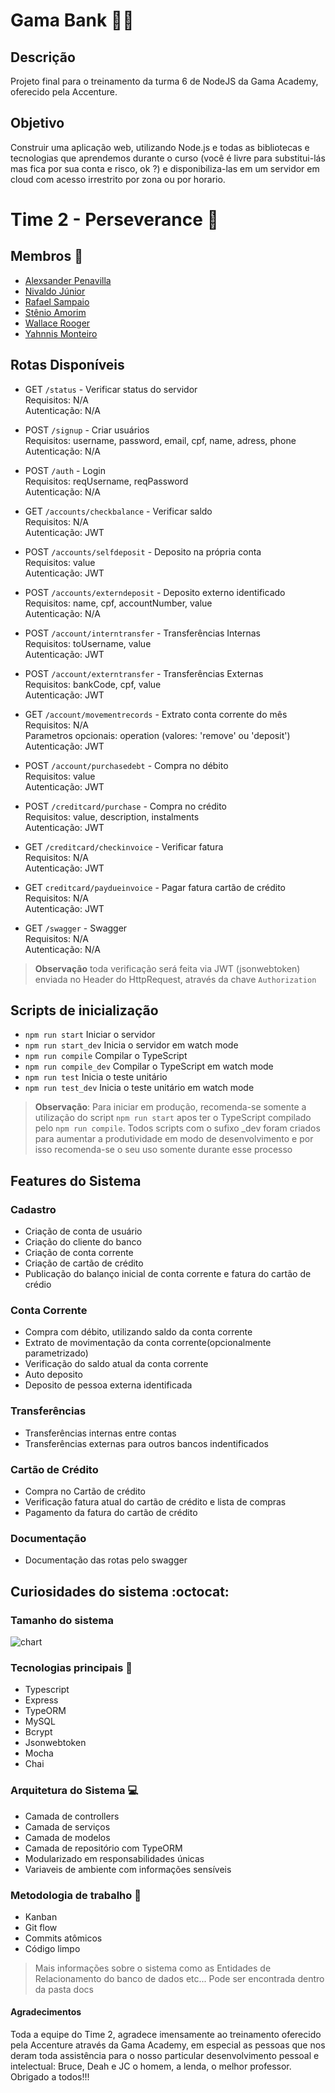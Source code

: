 # Gama Bank 🏦💲

## Descrição

Projeto final para o treinamento da turma 6 de NodeJS da Gama Academy, oferecido pela Accenture. 

## Objetivo

Construir uma aplicação web, utilizando Node.js e todas as bibliotecas e tecnologias que aprendemos durante o curso (você é livre para substitui-lás mas fica por sua conta e risco, ok ?) e disponibiliza-las em um servidor em cloud com acesso irrestrito por zona ou por horario.  

# Time 2 - Perseverance :muscle:

## Membros :pushpin:

- [Alexsander Penavilla](https://github.com/AlexPenavilla) 
- [Nivaldo Júnior](https://github.com/Juniornbs) 
- [Rafael Sampaio](https://github.com/sampaiorafael)
- [Stênio Amorim](https://github.com/stamorim28)
- [Wallace Rooger](https://github.com/WallaceRooger) 
- [Yahnnis Monteiro](https://github.com/yahnnThomas)

## Rotas Disponíveis

- GET `/status` - Verificar status do servidor  
    Requisitos: N/A  
    Autenticação: N/A  

- POST `/signup` - Criar usuários  
    Requisitos: username, password, email, cpf, name, adress, phone  
    Autenticação: N/A  

- POST `/auth` - Login  
    Requisitos: reqUsername, reqPassword  
    Autenticação: N/A 

- GET `/accounts/checkbalance` - Verificar saldo  
    Requisitos: N/A  
    Autenticação: JWT  

- POST `/accounts/selfdeposit` -  Deposito na própria conta  
    Requisitos: value   
    Autenticação: JWT  

- POST `/accounts/externdeposit` - Deposito externo identificado  
    Requisitos: name, cpf, accountNumber, value   
    Autenticação: N/A 

- POST `/account/interntransfer` -  Transferências Internas  
    Requisitos: toUsername, value  
    Autenticação: JWT  

- POST `/account/externtransfer` - Transferências Externas  
    Requisitos: bankCode, cpf, value  
    Autenticação: JWT  

- GET `/account/movementrecords` - Extrato conta corrente do mês    
    Requisitos: N/A  
    Parametros opcionais: operation (valores: 'remove' ou 'deposit')  
    Autenticação: JWT  

- POST `/account/purchasedebt` - Compra no débito  
    Requisitos: value  
    Autenticação: JWT  

- POST `/creditcard/purchase` - Compra no crédito    
    Requisitos: value, description, instalments    
    Autenticação: JWT  

- GET `/creditcard/checkinvoice` - Verificar fatura    
    Requisitos: N/A     
    Autenticação: JWT  

- GET `creditcard/paydueinvoice` - Pagar fatura cartão de crédito   
    Requisitos: N/A     
    Autenticação: JWT  

- GET `/swagger` - Swagger  
    Requisitos: N/A  
    Autenticação: N/A  

> **Observação** toda verificação será feita via JWT (jsonwebtoken) enviada no Header do HttpRequest, através da chave `Authorization`

## Scripts de inicialização

- `npm run start` Iniciar o servidor
- `npm run start_dev` Inicia o servidor em watch mode
- `npm run compile` Compilar o TypeScript
- `npm run compile_dev` Compilar o TypeScript em watch mode
- `npm run test` Inicia o teste unitário
- `npm run test_dev` Inicia o teste unitário em watch mode

> **Observação**: Para iniciar em produção, recomenda-se somente a utilização do script `npm run start` apos ter o TypeScript compilado pelo `npm run compile`. Todos scripts com o sufixo _dev foram criados para aumentar a produtividade em modo de desenvolvimento e por isso recomenda-se o seu uso somente durante esse processo

## Features do Sistema  

### Cadastro  
- Criação de conta de usuário  
- Criação do cliente do banco  
- Criação de conta corrente  
- Criação de cartão de crédito  
- Publicação do balanço inicial de conta corrente e fatura do cartão de crédio  

### Conta Corrente
- Compra com débito, utilizando saldo da conta corrente   
- Extrato de movimentação da conta corrente(opcionalmente parametrizado)  
- Verificação do saldo atual da conta corrente  
- Auto deposito  
- Deposito de pessoa externa identificada  
### Transferências 

- Transferências internas entre contas
- Transferências externas para outros bancos indentificados
### Cartão de Crédito
- Compra no Cartão de crédito  
- Verificação fatura atual do cartão de crédito e lista de compras   
- Pagamento da fatura do cartão de crédito  
### Documentação
- Documentação das rotas pelo swagger  
  
## Curiosidades do sistema :octocat:

### Tamanho do sistema  
![chart](docs/download.png)

### Tecnologias principais :pushpin:  

- Typescript  
- Express  
- TypeORM  
- MySQL  
- Bcrypt  
- Jsonwebtoken  
- Mocha  
- Chai  

### Arquitetura do Sistema :computer:  

- Camada de controllers  
- Camada de serviços  
- Camada de modelos  
- Camada de repositório com TypeORM  
- Modularizado em responsabilidades únicas  
- Variaveis de ambiente com informações sensíveis 

### Metodologia de trabalho :bookmark_tabs:

- Kanban  
- Git flow  
- Commits atômicos  
- Código limpo  

> Mais informações sobre o sistema como as Entidades de Relacionamento do banco de dados etc... Pode ser encontrada dentro da pasta docs

#### Agradecimentos  
Toda a equipe do Time 2, agradece imensamente ao treinamento oferecido pela Accenture através da Gama Academy, em especial as pessoas que nos deram toda assistência para o nosso particular desenvolvimento pessoal e intelectual: Bruce, Deah e JC o homem, a lenda, o melhor professor. Obrigado a todos!!!







